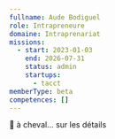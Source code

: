 ```yaml
---
fullname: Aude Bodiguel
role: Intrapreneure
domaine: Intraprenariat
missions:
  - start: 2023-01-03
    end: 2026-07-31
    status: admin
    startups:
      - tacct
memberType: beta
competences: []
---
```

🐎 à cheval... sur les détails